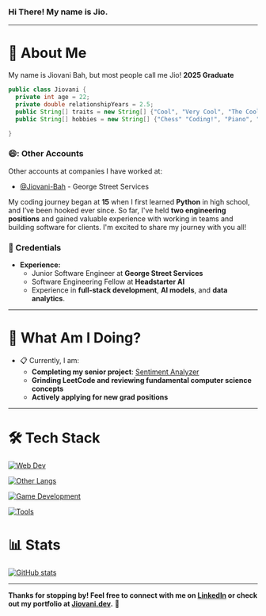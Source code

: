 ### Hi There! My name is Jio. 
-----

# :postbox: About Me
My name is Jiovani Bah, but most people call me Jio! **2025 Graduate**

```java
public class Jiovani {
  private int age = 22;
  private double relationshipYears = 2.5;
  public String[] traits = new String[] {"Cool", "Very Cool", "The Coolest"};
  public String[] hobbies = new String[] {"Chess" "Coding!", "Piano", "Gaming", "TV/Anime", "Working out"};

}
```

### 😄: Other Accounts
Other accounts at companies I have worked at:
- [@Jiovani-Bah](https://github.com/Jiovani-Bah) - George Street Services

My coding journey began at **15** when I first learned **Python** in high school, and I’ve been hooked ever since. So far, I've held **two engineering positions** and gained valuable experience with working in teams and building software for clients. I'm excited to share my journey with you all!

### :briefcase: Credentials
- **Experience:**
  - Junior Software Engineer at **George Street Services**
  - Software Engineering Fellow at **Headstarter AI**
  - Experience in **full-stack development**, **AI models**, and **data analytics**.

-----

# :round_pushpin: What Am I Doing?
- :clipboard: Currently, I am:
  - **Completing my senior project**: [Sentiment Analyzer](https://github.com/MrJio/SentimentAnalyzer)
  - **Grinding LeetCode and reviewing fundamental computer science concepts**
  - **Actively applying for new grad positions**

-----

# :hammer_and_wrench: Tech Stack
[![Web Dev](https://skillicons.dev/icons?i=html,css,js,ts,mongodb,express,react,nodejs,tailwind,next&theme=dark)](https://skillicons.dev)

[![Other Langs](https://skillicons.dev/icons?i=python,java,cpp,go,sql&theme=dark)](https://skillicons.dev)

[![Game Development](https://skillicons.dev/icons?i=cs,unity,godot&theme=dark)](https://skillicons.dev)

[![Tools](https://skillicons.dev/icons?i=vscode,postman,figma,github,heroku,netlify&theme=dark)](https://skillicons.dev)

# :bar_chart: Stats
[![GitHub stats](https://github-readme-stats.vercel.app/api?username=mrjio)](https://github.com/anuraghazra/github-readme-stats)

-----

**Thanks for stopping by! Feel free to connect with me on [LinkedIn](https://linkedin.com/in/BahJio) or check out my portfolio at [Jiovani.dev](https://jiovani.dev).** 🚀
